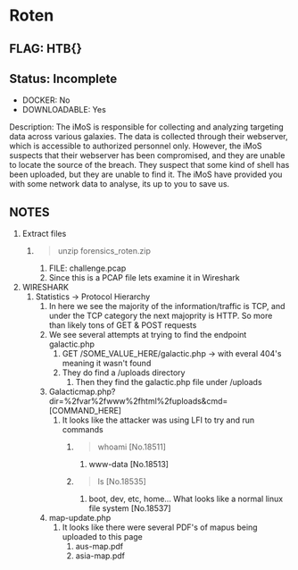 # Roten

## FLAG: HTB{}

## Status: Incomplete

+ DOCKER: No
+ DOWNLOADABLE: Yes

Description: The iMoS is responsible for collecting and analyzing targeting data across various galaxies. The data is collected through their webserver, which is accessible to authorized personnel only. However, the iMoS suspects that their webserver has been compromised, and they are unable to locate the source of the breach. They suspect that some kind of shell has been uploaded, but they are unable to find it. The iMoS have provided you with some network data to analyse, its up to you to save us.

## NOTES

1. Extract files
   1. > unzip forensics_roten.zip
      1. FILE: challenge.pcap
      2. Since this is a PCAP file lets examine it in Wireshark
2. WIRESHARK
   1. Statistics -> Protocol Hierarchy
      1. In here we see the majority of the information/traffic is TCP, and under the TCP category the next majoprity is HTTP. So more than likely tons of GET & POST requests
      2. We see several attempts at trying to find the endpoint galactic.php
         1. GET /SOME_VALUE_HERE/galactic.php -> with everal 404's meaning it wasn't found
         2. They do find a /uploads directory
            1. Then they find the galactic.php file under /uploads
      3. Galacticmap.php?dir=%2fvar%2fwww%2fhtml%2fuploads&cmd=[COMMAND_HERE]
         1. It looks like the attacker was using LFI to try and run commands
            1. > whoami [No.18511]
               1. www-data [No.18513]
            2. > ls [No.18535]
               1. boot, dev, etc, home... What looks like a normal linux file system [No.18537]
      4. map-update.php
         1. It looks like there were several PDF's of mapus being uploaded to this page
            1. aus-map.pdf
            2. asia-map.pdf
